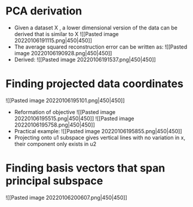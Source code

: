 # PCA derivation
- Given a dataset X , a lower dimensional version of the data can be derived that is similar to X
![[Pasted image 20220106191115.png|450|450]]
- The average squared reconstruction error can be written as:
![[Pasted image 20220106190928.png|450|450]]
- Derived:
![[Pasted image 20220106191537.png|450|450]]

# Finding projected data coordinates
![[Pasted image 20220106195101.png|450|450]]
- Reformation of objective
![[Pasted image 20220106195515.png|450|450]]
![[Pasted image 20220106195758.png|450|450]]
- Practical example:
![[Pasted image 20220106195855.png|450|450]]
- Projecting onto u1 subspace gives vertical lines with no variation in x, their component only exists in u2
# Finding basis vectors that span principal subspace
![[Pasted image 20220106200607.png|450|450]]